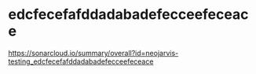 # edcfecefafddadabadefecceefeceace
https://sonarcloud.io/summary/overall?id=neojarvis-testing_edcfecefafddadabadefecceefeceace
